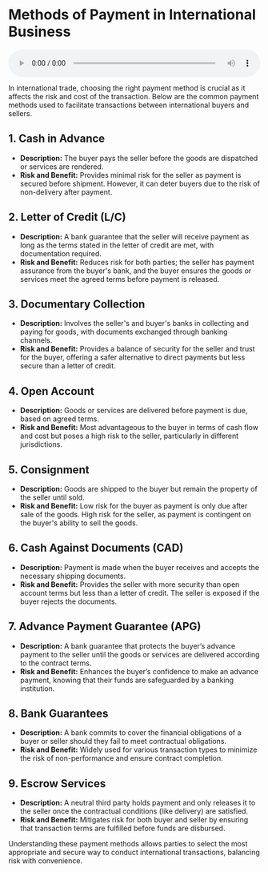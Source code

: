 # Methods of Payment in International Business

<audio controls style="width: 100%;">
  <source src="../../../../../audio/4th_sem/GB/Unit-6 Export Financing and Documentation/6.c Methods of Payments in International Business.mp3" type="audio/mpeg">
  Your browser does not support the audio element.
</audio>


In international trade, choosing the right payment method is crucial as it affects the risk and cost of the transaction. Below are the common payment methods used to facilitate transactions between international buyers and sellers.

## 1. Cash in Advance
- **Description:** The buyer pays the seller before the goods are dispatched or services are rendered.
- **Risk and Benefit:** Provides minimal risk for the seller as payment is secured before shipment. However, it can deter buyers due to the risk of non-delivery after payment.

## 2. Letter of Credit (L/C)
- **Description:** A bank guarantee that the seller will receive payment as long as the terms stated in the letter of credit are met, with documentation required.
- **Risk and Benefit:** Reduces risk for both parties; the seller has payment assurance from the buyer's bank, and the buyer ensures the goods or services meet the agreed terms before payment is released.

## 3. Documentary Collection
- **Description:** Involves the seller's and buyer's banks in collecting and paying for goods, with documents exchanged through banking channels.
- **Risk and Benefit:** Provides a balance of security for the seller and trust for the buyer, offering a safer alternative to direct payments but less secure than a letter of credit.

## 4. Open Account
- **Description:** Goods or services are delivered before payment is due, based on agreed terms.
- **Risk and Benefit:** Most advantageous to the buyer in terms of cash flow and cost but poses a high risk to the seller, particularly in different jurisdictions.

## 5. Consignment
- **Description:** Goods are shipped to the buyer but remain the property of the seller until sold.
- **Risk and Benefit:** Low risk for the buyer as payment is only due after sale of the goods. High risk for the seller, as payment is contingent on the buyer's ability to sell the goods.

## 6. Cash Against Documents (CAD)
- **Description:** Payment is made when the buyer receives and accepts the necessary shipping documents.
- **Risk and Benefit:** Provides the seller with more security than open account terms but less than a letter of credit. The seller is exposed if the buyer rejects the documents.

## 7. Advance Payment Guarantee (APG)
- **Description:** A bank guarantee that protects the buyer’s advance payment to the seller until the goods or services are delivered according to the contract terms.
- **Risk and Benefit:** Enhances the buyer’s confidence to make an advance payment, knowing that their funds are safeguarded by a banking institution.

## 8. Bank Guarantees
- **Description:** A bank commits to cover the financial obligations of a buyer or seller should they fail to meet contractual obligations.
- **Risk and Benefit:** Widely used for various transaction types to minimize the risk of non-performance and ensure contract completion.

## 9. Escrow Services
- **Description:** A neutral third party holds payment and only releases it to the seller once the contractual conditions (like delivery) are satisfied.
- **Risk and Benefit:** Mitigates risk for both buyer and seller by ensuring that transaction terms are fulfilled before funds are disbursed.

Understanding these payment methods allows parties to select the most appropriate and secure way to conduct international transactions, balancing risk with convenience.

